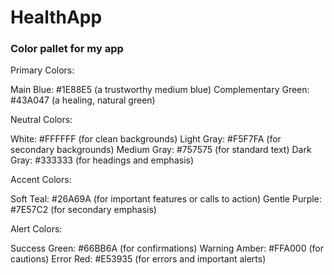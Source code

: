 # HealthApp

### Color pallet for my app
Primary Colors:

Main Blue: #1E88E5 (a trustworthy medium blue)
Complementary Green: #43A047 (a healing, natural green)

Neutral Colors:

White: #FFFFFF (for clean backgrounds)
Light Gray: #F5F7FA (for secondary backgrounds)
Medium Gray: #757575 (for standard text)
Dark Gray: #333333 (for headings and emphasis)

Accent Colors:

Soft Teal: #26A69A (for important features or calls to action)
Gentle Purple: #7E57C2 (for secondary emphasis)

Alert Colors:

Success Green: #66BB6A (for confirmations)
Warning Amber: #FFA000 (for cautions)
Error Red: #E53935 (for errors and important alerts)
